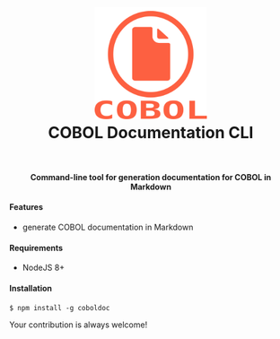 <h1 align="center">
  <br>
    <img src="https://github.com/brunopacheco1/coboldoc/blob/master/icon.png?raw=true" alt="logo" width="200">
  <br>
  COBOL Documentation CLI
  <br>
  <br>
</h1>

<h4 align="center">Command-line tool for generation documentation for COBOL in Markdown</h4>

#### Features
- generate COBOL documentation in Markdown

#### Requirements
- NodeJS 8+

#### Installation
```
$ npm install -g coboldoc
```

Your contribution is always welcome!